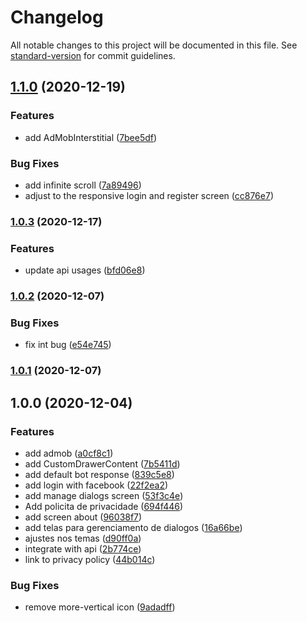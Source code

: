 # Changelog

All notable changes to this project will be documented in this file. See [standard-version](https://github.com/conventional-changelog/standard-version) for commit guidelines.

## [1.1.0](https://github.com/knowledge-corporation/chevy-chatbot/compare/v1.0.3...v1.1.0) (2020-12-19)


### Features

* add AdMobInterstitial ([7bee5df](https://github.com/knowledge-corporation/chevy-chatbot/commit/7bee5df376c88b4f59ef99515abdb42596e2cc74))


### Bug Fixes

* add infinite scroll ([7a89496](https://github.com/knowledge-corporation/chevy-chatbot/commit/7a894960ab2d0fbb67bcffd6000638584529ceed))
* adjust to the responsive login and register screen ([cc876e7](https://github.com/knowledge-corporation/chevy-chatbot/commit/cc876e751ee071b043957e0b581270ed18f2841e))

### [1.0.3](https://github.com/knowledge-corporation/chevy-chatbot/compare/v1.0.2...v1.0.3) (2020-12-17)

### Features

- update api usages ([bfd06e8](https://github.com/knowledge-corporation/chevy-chatbot/commit/bfd06e8dc1f56a097c506a9192469c919184ef4e))

### [1.0.2](https://github.com/knowledge-corporation/chevy-chatbot/compare/v1.0.1...v1.0.2) (2020-12-07)

### Bug Fixes

- fix int bug ([e54e745](https://github.com/knowledge-corporation/chevy-chatbot/commit/e54e7452ac6a11d6f3d941eb972374c20ea0312c))

### [1.0.1](https://github.com/knowledge-corporation/chevy-chatbot/compare/v1.0.0...v1.0.1) (2020-12-07)

## 1.0.0 (2020-12-04)

### Features

- add admob ([a0cf8c1](https://github.com/knowledge-corporation/chevy-chatbot/commit/a0cf8c125ea12307f46e92dbc7d859ff8608b9f8))
- add CustomDrawerContent ([7b5411d](https://github.com/knowledge-corporation/chevy-chatbot/commit/7b5411d7fd4103035f7a9a1e9d3ec0cba93e991c))
- add default bot response ([839c5e8](https://github.com/knowledge-corporation/chevy-chatbot/commit/839c5e8105b35949a835841c14a4ea9b8e74c118))
- add login with facebook ([22f2ea2](https://github.com/knowledge-corporation/chevy-chatbot/commit/22f2ea26829f161b466f819c14c5eb586699c45a))
- add manage dialogs screen ([53f3c4e](https://github.com/knowledge-corporation/chevy-chatbot/commit/53f3c4e875c4615261129b9f9223cd0d436b99bb))
- Add policita de privacidade ([694f446](https://github.com/knowledge-corporation/chevy-chatbot/commit/694f44668259ded345d25d025feb7ee882b51220))
- add screen about ([96038f7](https://github.com/knowledge-corporation/chevy-chatbot/commit/96038f776c1e934e8aba151a52b51c0e2b28b63a))
- add telas para gerenciamento de dialogos ([16a66be](https://github.com/knowledge-corporation/chevy-chatbot/commit/16a66be0279d66304cfdda86bf4bd1d59c8f2b8a))
- ajustes nos temas ([d90ff0a](https://github.com/knowledge-corporation/chevy-chatbot/commit/d90ff0a99415e2dfae9235803e4923eb1b4eeef7))
- integrate with api ([2b774ce](https://github.com/knowledge-corporation/chevy-chatbot/commit/2b774ce65299ac1ffdebd2a434fa5ed72a5adfb4))
- link to privacy policy ([44b014c](https://github.com/knowledge-corporation/chevy-chatbot/commit/44b014c63169625172599745d9aa129b249214f3))

### Bug Fixes

- remove more-vertical icon ([9adadff](https://github.com/knowledge-corporation/chevy-chatbot/commit/9adadffd7e335b44e4bb1f1569fc0b7b2631f5fa))
